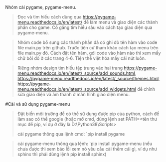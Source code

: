 Nhóm cài pygame, pygame-menu. 

>Đọc và tìm hiểu cách dùng qua https://pygame-menu.readthedocs.io/en/latest/ để làm menu và giao diện các thành phần cho game. Cố gắng tìm hiểu sâu vào cách tạo giao diện qua pygame-menu.

>Nhóm code bổ sung các thành phần đã có ghi đỏ tên hàm vào code file main.py trên github. Trước tiên cứ tham khảo cách tạo menu trên file main.py đó.
>Cách đặt tên hàm, gói code vào hàm nào thì xem mấy chữ bôi đỏ ở các trang 4-6. Tiện thể việt hóa mấy cái nút luôn.

>Riêng nhóm design tìm hiểu tập trung vào hai trang https://pygame-menu.readthedocs.io/en/latest/_source/add_sounds.html, https://pygame-menu.readthedocs.io/en/latest/_source/themes.html, https://pygame-menu.readthedocs.io/en/latest/_source/add_widgets.html để chỉnh sửa giao diện và âm thanh ở màn hình giao diện menu.



#Cài và sử dụng pygame-menu
>Đặt biến môi trường để có thể sử dụng được pip của python, cách để làm sao có thể google
>(hoặc mở cmd, dùng lệnh set PATH=<tên thư mục để pip, ví dụ ở đây là D:\Python38\Scripts>
>
>cài pygame thông qua lệnh cmd: 
  `pip install pygame
  
>cài pygame-menu thông qua lệnh:
  `pip install pygame-menu
>(nếu chưa được thì xem báo lỗi xem nó yêu cầu cài thêm cái gì, ví dụ như sphinx thì phải dùng lệnh pip install sphinx)

